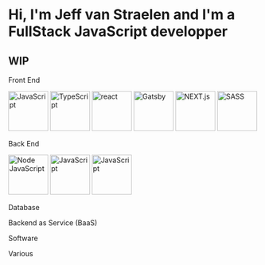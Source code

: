# Hi, I'm Jeff van Straelen and I'm a FullStack JavaScript developper 

## WIP

Front End 

<img src="https://upload.wikimedia.org/wikipedia/commons/9/99/Unofficial_JavaScript_logo_2.svg" alt="JavaScript" width="80"/>  <img src="https://cdn.worldvectorlogo.com/logos/typescript.svg" alt="TypeScript" width="80"/>  <img src="https://upload.wikimedia.org/wikipedia/commons/a/a7/React-icon.svg" alt="react" width="80"/>  <img src="https://cdn.icon-icons.com/icons2/2107/PNG/512/file_type_gatsby_icon_130583.png" alt="Gatsby" width="80"/>  <img src="https://www.rlogical.com/wp-content/uploads/2021/08/Rlogical-Blog-Images-thumbnail.png" alt="NEXT.js" width="80"/>  <img src="https://png2.cleanpng.com/sh/684cbda29eed6af1e9c5405352b03b8a/L0KzQYm3WME2N6FrhJH0aYP2gLBuTgNie6QyhNHwbz3mccTqgfRqdpgyiAZEbHWwg7nshgR0NaRoed5qYnzoPcfsgCRwel5sRdV4ZIrogrE0gB10NZNxh9k2dHByfH73lfJtcaRtgdDwLYDvccXtjCJuNWZnT6ZqYXG0QrPtg8A1NmI9SqkEOES6QYa6VMM4OmY2S6MDMEKxgLBu/kisspng-sass-logo-cascading-style-sheets-scalable-vector-g-codzero-cms-blog-tool-publishing-platform-5b74aaa12bfc04.1827984715343725131802.png" alt="SASS" width="80"/>

Back End

<img src="https://img2.freepng.fr/20180619/vjl/kisspng-node-js-angularjs-react-javascript-npm-node-js-5b28f6111cb2c9.1605132215294110891176.jpg" alt="Node JavaScript" width="80"/>  <img src="https://egghead.io/_next/image?url=https%3A%2F%2Fd2eip9sf3oo6c2.cloudfront.net%2Ftags%2Fimages%2F000%2F000%2F359%2Ffull%2Fexpressjslogo.png&w=384&q=75" alt="JavaScript" width="80"/>  <img src="https://upload.wikimedia.org/wikipedia/commons/thumb/1/17/GraphQL_Logo.svg/768px-GraphQL_Logo.svg.png" alt="JavaScript" width="80"/>  

Database

Backend as Service (BaaS)

Software

Various
